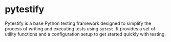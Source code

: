 # pytestify
Pytestify is a base Python testing framework designed to simplify the process of writing and executing tests using `pytest`. It provides a set of utility functions and a configuration setup to get started quickly with testing.
